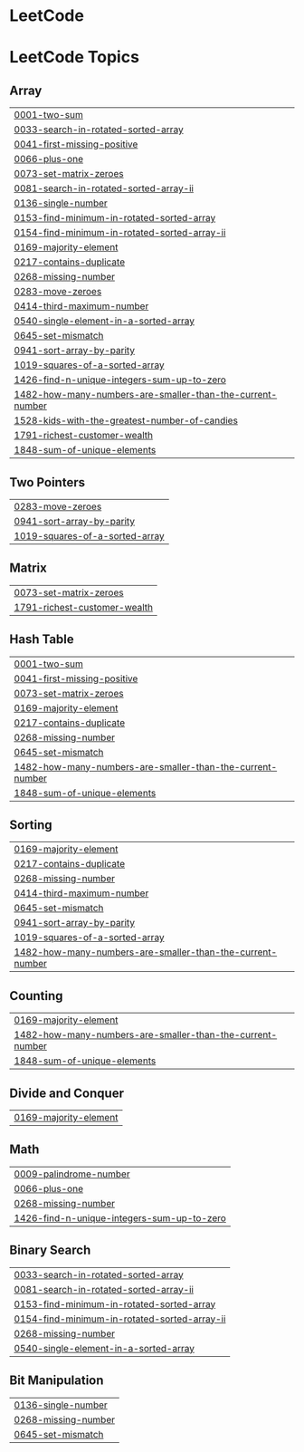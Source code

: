 # LeetCode
<!---LeetCode Topics Start-->
# LeetCode Topics
## Array
|  |
| ------- |
| [0001-two-sum](https://github.com/shiva-kkd/LeetCode/tree/master/0001-two-sum) |
| [0033-search-in-rotated-sorted-array](https://github.com/shiva-kkd/LeetCode/tree/master/0033-search-in-rotated-sorted-array) |
| [0041-first-missing-positive](https://github.com/shiva-kkd/LeetCode/tree/master/0041-first-missing-positive) |
| [0066-plus-one](https://github.com/shiva-kkd/LeetCode/tree/master/0066-plus-one) |
| [0073-set-matrix-zeroes](https://github.com/shiva-kkd/LeetCode/tree/master/0073-set-matrix-zeroes) |
| [0081-search-in-rotated-sorted-array-ii](https://github.com/shiva-kkd/LeetCode/tree/master/0081-search-in-rotated-sorted-array-ii) |
| [0136-single-number](https://github.com/shiva-kkd/LeetCode/tree/master/0136-single-number) |
| [0153-find-minimum-in-rotated-sorted-array](https://github.com/shiva-kkd/LeetCode/tree/master/0153-find-minimum-in-rotated-sorted-array) |
| [0154-find-minimum-in-rotated-sorted-array-ii](https://github.com/shiva-kkd/LeetCode/tree/master/0154-find-minimum-in-rotated-sorted-array-ii) |
| [0169-majority-element](https://github.com/shiva-kkd/LeetCode/tree/master/0169-majority-element) |
| [0217-contains-duplicate](https://github.com/shiva-kkd/LeetCode/tree/master/0217-contains-duplicate) |
| [0268-missing-number](https://github.com/shiva-kkd/LeetCode/tree/master/0268-missing-number) |
| [0283-move-zeroes](https://github.com/shiva-kkd/LeetCode/tree/master/0283-move-zeroes) |
| [0414-third-maximum-number](https://github.com/shiva-kkd/LeetCode/tree/master/0414-third-maximum-number) |
| [0540-single-element-in-a-sorted-array](https://github.com/shiva-kkd/LeetCode/tree/master/0540-single-element-in-a-sorted-array) |
| [0645-set-mismatch](https://github.com/shiva-kkd/LeetCode/tree/master/0645-set-mismatch) |
| [0941-sort-array-by-parity](https://github.com/shiva-kkd/LeetCode/tree/master/0941-sort-array-by-parity) |
| [1019-squares-of-a-sorted-array](https://github.com/shiva-kkd/LeetCode/tree/master/1019-squares-of-a-sorted-array) |
| [1426-find-n-unique-integers-sum-up-to-zero](https://github.com/shiva-kkd/LeetCode/tree/master/1426-find-n-unique-integers-sum-up-to-zero) |
| [1482-how-many-numbers-are-smaller-than-the-current-number](https://github.com/shiva-kkd/LeetCode/tree/master/1482-how-many-numbers-are-smaller-than-the-current-number) |
| [1528-kids-with-the-greatest-number-of-candies](https://github.com/shiva-kkd/LeetCode/tree/master/1528-kids-with-the-greatest-number-of-candies) |
| [1791-richest-customer-wealth](https://github.com/shiva-kkd/LeetCode/tree/master/1791-richest-customer-wealth) |
| [1848-sum-of-unique-elements](https://github.com/shiva-kkd/LeetCode/tree/master/1848-sum-of-unique-elements) |
## Two Pointers
|  |
| ------- |
| [0283-move-zeroes](https://github.com/shiva-kkd/LeetCode/tree/master/0283-move-zeroes) |
| [0941-sort-array-by-parity](https://github.com/shiva-kkd/LeetCode/tree/master/0941-sort-array-by-parity) |
| [1019-squares-of-a-sorted-array](https://github.com/shiva-kkd/LeetCode/tree/master/1019-squares-of-a-sorted-array) |
## Matrix
|  |
| ------- |
| [0073-set-matrix-zeroes](https://github.com/shiva-kkd/LeetCode/tree/master/0073-set-matrix-zeroes) |
| [1791-richest-customer-wealth](https://github.com/shiva-kkd/LeetCode/tree/master/1791-richest-customer-wealth) |
## Hash Table
|  |
| ------- |
| [0001-two-sum](https://github.com/shiva-kkd/LeetCode/tree/master/0001-two-sum) |
| [0041-first-missing-positive](https://github.com/shiva-kkd/LeetCode/tree/master/0041-first-missing-positive) |
| [0073-set-matrix-zeroes](https://github.com/shiva-kkd/LeetCode/tree/master/0073-set-matrix-zeroes) |
| [0169-majority-element](https://github.com/shiva-kkd/LeetCode/tree/master/0169-majority-element) |
| [0217-contains-duplicate](https://github.com/shiva-kkd/LeetCode/tree/master/0217-contains-duplicate) |
| [0268-missing-number](https://github.com/shiva-kkd/LeetCode/tree/master/0268-missing-number) |
| [0645-set-mismatch](https://github.com/shiva-kkd/LeetCode/tree/master/0645-set-mismatch) |
| [1482-how-many-numbers-are-smaller-than-the-current-number](https://github.com/shiva-kkd/LeetCode/tree/master/1482-how-many-numbers-are-smaller-than-the-current-number) |
| [1848-sum-of-unique-elements](https://github.com/shiva-kkd/LeetCode/tree/master/1848-sum-of-unique-elements) |
## Sorting
|  |
| ------- |
| [0169-majority-element](https://github.com/shiva-kkd/LeetCode/tree/master/0169-majority-element) |
| [0217-contains-duplicate](https://github.com/shiva-kkd/LeetCode/tree/master/0217-contains-duplicate) |
| [0268-missing-number](https://github.com/shiva-kkd/LeetCode/tree/master/0268-missing-number) |
| [0414-third-maximum-number](https://github.com/shiva-kkd/LeetCode/tree/master/0414-third-maximum-number) |
| [0645-set-mismatch](https://github.com/shiva-kkd/LeetCode/tree/master/0645-set-mismatch) |
| [0941-sort-array-by-parity](https://github.com/shiva-kkd/LeetCode/tree/master/0941-sort-array-by-parity) |
| [1019-squares-of-a-sorted-array](https://github.com/shiva-kkd/LeetCode/tree/master/1019-squares-of-a-sorted-array) |
| [1482-how-many-numbers-are-smaller-than-the-current-number](https://github.com/shiva-kkd/LeetCode/tree/master/1482-how-many-numbers-are-smaller-than-the-current-number) |
## Counting
|  |
| ------- |
| [0169-majority-element](https://github.com/shiva-kkd/LeetCode/tree/master/0169-majority-element) |
| [1482-how-many-numbers-are-smaller-than-the-current-number](https://github.com/shiva-kkd/LeetCode/tree/master/1482-how-many-numbers-are-smaller-than-the-current-number) |
| [1848-sum-of-unique-elements](https://github.com/shiva-kkd/LeetCode/tree/master/1848-sum-of-unique-elements) |
## Divide and Conquer
|  |
| ------- |
| [0169-majority-element](https://github.com/shiva-kkd/LeetCode/tree/master/0169-majority-element) |
## Math
|  |
| ------- |
| [0009-palindrome-number](https://github.com/shiva-kkd/LeetCode/tree/master/0009-palindrome-number) |
| [0066-plus-one](https://github.com/shiva-kkd/LeetCode/tree/master/0066-plus-one) |
| [0268-missing-number](https://github.com/shiva-kkd/LeetCode/tree/master/0268-missing-number) |
| [1426-find-n-unique-integers-sum-up-to-zero](https://github.com/shiva-kkd/LeetCode/tree/master/1426-find-n-unique-integers-sum-up-to-zero) |
## Binary Search
|  |
| ------- |
| [0033-search-in-rotated-sorted-array](https://github.com/shiva-kkd/LeetCode/tree/master/0033-search-in-rotated-sorted-array) |
| [0081-search-in-rotated-sorted-array-ii](https://github.com/shiva-kkd/LeetCode/tree/master/0081-search-in-rotated-sorted-array-ii) |
| [0153-find-minimum-in-rotated-sorted-array](https://github.com/shiva-kkd/LeetCode/tree/master/0153-find-minimum-in-rotated-sorted-array) |
| [0154-find-minimum-in-rotated-sorted-array-ii](https://github.com/shiva-kkd/LeetCode/tree/master/0154-find-minimum-in-rotated-sorted-array-ii) |
| [0268-missing-number](https://github.com/shiva-kkd/LeetCode/tree/master/0268-missing-number) |
| [0540-single-element-in-a-sorted-array](https://github.com/shiva-kkd/LeetCode/tree/master/0540-single-element-in-a-sorted-array) |
## Bit Manipulation
|  |
| ------- |
| [0136-single-number](https://github.com/shiva-kkd/LeetCode/tree/master/0136-single-number) |
| [0268-missing-number](https://github.com/shiva-kkd/LeetCode/tree/master/0268-missing-number) |
| [0645-set-mismatch](https://github.com/shiva-kkd/LeetCode/tree/master/0645-set-mismatch) |
<!---LeetCode Topics End-->